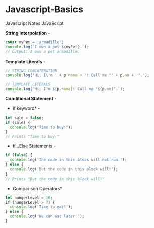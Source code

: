 # Javascript-Basics
Javascript Notes
JavaScript

**String Interpolation** -  

```javascript
const myPet = 'armadillo';
console.log(`I own a pet ${myPet}.`);
// Output: I own a pet armadillo.
```

**Template Literals** - 

```javascript
// STRING CONCATENATION
console.log('Hi, I\'m ' + p.name + '! Call me "' + p.nn + '".');
```

```javascript
// TEMPLATE LITERALS
console.log(`Hi, I'm ${p.name}! Call me "${p.nn}".`);
```



**Conditional Statement** - 



- if keyword* - 

```javascript
let sale = false;
if (sale) {
  console.log("Time to buy!");
}
// Prints "Time to buy!"
```



- If...Else Statements - 

```javascript
if (false) {
  console.log('The code in this block will not run.');
} else {
  console.log('But the code in this block will!');
}
// Prints "But the code in this block will!" 
```



- Comparison Operators*

```javascript
let hungerLevel = 10;
if (hungerLevel > 7) {
  console.log('Time to eat!');
} else {
  console.log('We can eat later!');
}
```


